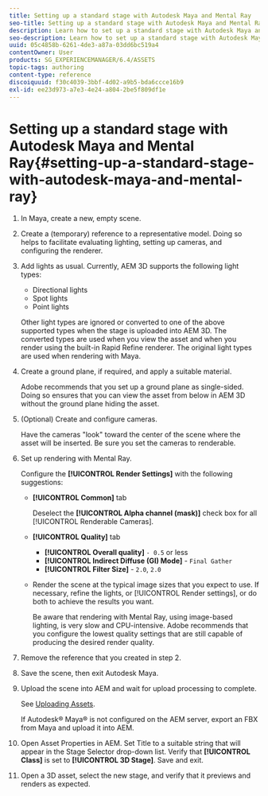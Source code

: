 ```yaml
---
title: Setting up a standard stage with Autodesk Maya and Mental Ray
seo-title: Setting up a standard stage with Autodesk Maya and Mental Ray
description: Learn how to set up a standard stage with Autodesk Maya and Mental Ray.
seo-description: Learn how to set up a standard stage with Autodesk Maya and Mental Ray.
uuid: 05c4858b-6261-4de3-a87a-03dd6bc519a4
contentOwner: User
products: SG_EXPERIENCEMANAGER/6.4/ASSETS
topic-tags: authoring
content-type: reference
discoiquuid: f30c4039-3bbf-4d02-a9b5-bda6ccce16b9
exl-id: ee23d973-a7e3-4e24-a804-2be5f809df1e
---
```

# Setting up a standard stage with Autodesk Maya and Mental Ray{#setting-up-a-standard-stage-with-autodesk-maya-and-mental-ray}

1. In Maya, create a new, empty scene.
1. Create a (temporary) reference to a representative model. Doing so helps to facilitate evaluating lighting, setting up cameras, and configuring the renderer.

1. Add lights as usual. Currently, AEM 3D supports the following light types:

    * Directional lights
    * Spot lights
    * Point lights

   Other light types are ignored or converted to one of the above supported types when the stage is uploaded into AEM 3D. The converted types are used when you view the asset and when you render using the built-in Rapid Refine renderer. The original light types are used when rendering with Maya.

1. Create a ground plane, if required, and apply a suitable material.

   Adobe recommends that you set up a ground plane as single-sided. Doing so ensures that you can view the asset from below in AEM 3D without the ground plane hiding the asset.

1. (Optional) Create and configure cameras.

   Have the cameras "look" toward the center of the scene where the asset will be inserted. Be sure you set the cameras to renderable.

1. Set up rendering with Mental Ray.

   Configure the **[!UICONTROL Render Settings]** with the following suggestions:

    * **[!UICONTROL Common]** tab

      Deselect the **[!UICONTROL Alpha channel (mask)]** check box for all [!UICONTROL Renderable Cameras].
  
    * **[!UICONTROL Quality]** tab

        * **[!UICONTROL Overall quality]** `- 0.5` or less
        * **[!UICONTROL Indirect Diffuse (GI) Mode]** - `Final Gather`
        * **[!UICONTROL Filter Size]** - `2.0`, `2.0`

    * Render the scene at the typical image sizes that you expect to use. If necessary, refine the lights, or [!UICONTROL Render settings], or do both to achieve the results you want. 
  
      Be aware that rendering with Mental Ray, using image-based lighting, is very slow and CPU-intensive. Adobe recommends that you configure the lowest quality settings that are still capable of producing the desired render quality.

1. Remove the reference that you created in step 2.
1. Save the scene, then exit Autodesk Maya.
1. Upload the scene into AEM and wait for upload processing to complete.

   See [Uploading Assets](/help/assets/managing-assets-touch-ui.md#uploading-assets).

   If Autodesk® Maya® is not configured on the AEM server, export an FBX from Maya and upload it into AEM.

1. Open Asset Properties in AEM. Set Title to a suitable string that will appear in the Stage Selector drop-down list. Verify that **[!UICONTROL Class]** is set to **[!UICONTROL 3D Stage]**. Save and exit.
1. Open a 3D asset, select the new stage, and verify that it previews and renders as expected.
